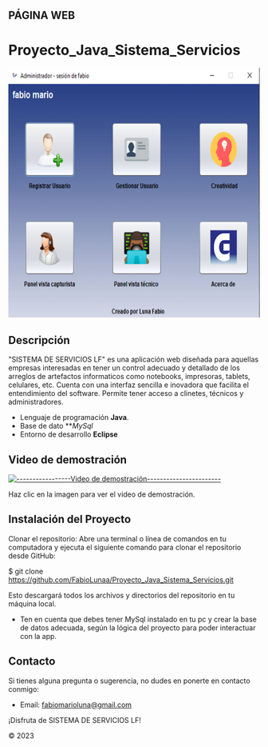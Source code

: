## PÁGINA WEB
# Proyecto_Java_Sistema_Servicios
<center>
  <img src="https://github.com/FabioLunaa/Proyecto_Java_Sistema_Servicios/blob/main/src/images/home.PNG?raw=true" width="600" height="500" />
</center>  

## Descripción

"SISTEMA DE SERVICIOS LF" es una aplicación web diseñada para aquellas empresas interesadas en tener un control adecuado y detallado de los arreglos de artefactos informaticos como notebooks, impresoras, tablets, celulares, etc. Cuenta con una interfaz sencilla e inovadora que facilita el entendimiento del software. Permite tener acceso a clinetes, técnicos y administradores.

- Lenguaje de programación **Java**.
- Base de dato ***MySql*
- Entorno de desarrollo **Eclipse**

## Video de demostración

[![ -----------------Video de demostración-----------------------]()](https://youtu.be/Tbhe-7fEFHo)

Haz clic en la imagen para ver el video de demostración.


## Instalación del Proyecto

Clonar el repositorio: Abre una terminal o línea de comandos en tu computadora y ejecuta el siguiente comando para clonar el repositorio desde GitHub:

$ git clone https://github.com/FabioLunaa/Proyecto_Java_Sistema_Servicios.git

Esto descargará todos los archivos y directorios del repositorio en tu máquina local.

- Ten en cuenta que debes tener MySql instalado en tu pc y crear la base de datos adecuada, según la lógica del proyecto para poder interactuar con la app.


## Contacto

Si tienes alguna pregunta o sugerencia, no dudes en ponerte en contacto conmigo:

- Email: fabiomarioluna@gmail.com
  
¡Disfruta de SISTEMA DE SERVICIOS LF!

© 2023 
